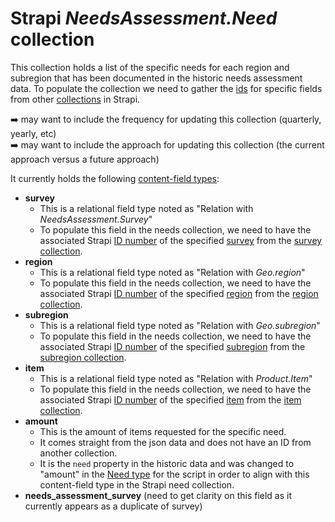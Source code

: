 # Strapi **_NeedsAssessment.Need_** collection

This collection holds a list of the specific needs for each region and subregion that has been documented in the historic needs assessment data.
To populate the collection we need to gather the [ids](./ids.md) for specific fields from other [collections](./collections.md) in Strapi.

➡️ may want to include the frequency for updating this collection (quarterly, yearly, etc) <br>
➡️ may want to include the approach for updating this collection (the current approach versus a future approach)

It currently holds the following [content-field types](./field-types.md):
* **survey**
    - This is a relational field type noted as "Relation with _NeedsAssessment.Survey_" 
    - To populate this field in the needs collection, we need to have the associated Strapi [ID number](./id-number.md) of the specified [survey](./surveys.md) from the [survey collection](./survey-collection.md).
* **region**
     - This is a relational field type noted as "Relation with _Geo.region_" 
    - To populate this field in the needs collection, we need to have the associated Strapi [ID number](./id-number.md) of the specified [region](./regions.md) from the [region collection](./region-collection.md).
* **subregion**
    - This is a relational field type noted as "Relation with _Geo.subregion_" 
    - To populate this field in the needs collection, we need to have the associated Strapi [ID number](./id-number.md) of the specified [subregion](./subregions.md) from the [subregion collection](./subregion-collection).
* **item**
    - This is a relational field type noted as "Relation with _Product.Item_" 
    - To populate this field in the needs collection, we need to have the associated Strapi [ID number](./id-number.md) of the specified [item](./items.md) from the [item collection](./item-collection.md).
* **amount**
    - This is the amount of items requested for the specific need.
    - It comes straight from the json data and does not have an ID from another collection.
    - It is the `need` property in the historic data and was changed to "amount" in the [Need type](./types.md) for the script in order to align with this content-field type in the Strapi need collection.
* **needs_assessment_survey** (need to get clarity on this field as it currently appears as a duplicate of survey)